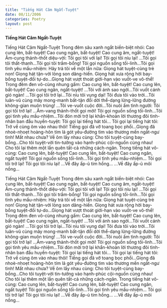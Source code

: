 ```yaml
---
title: "Tiếng Hát Câm Ngất-Tuyệt"
date: 08/11/2006
categories: Poetry
layout: post
---
```


**Tiếng Hát Câm Ngất-Tuyệt**

Tiếng Hát Câm Ngất-Tuyệt
Trong đêm sâu xanh ngắt biền-biệt nhói: Cao cung lên, bất-tuyệt!  Cao cung ngân, bất-tuyệt!  Cao cung âm, ngất-tuyệt!  Âm-cung thảnh-thốt diệu-vời: Tôi gọi tôi với lại! Tôi gọi tôi níu lại! ...Tôi gọi tôi thất-thanh...Tôi gọi tôi trầm-bổng!  Tôi gọi nguồn sống tối-linh...Tôi gọi tình yêu mầu-nhiệm: Hãy trả tôi về một lần nữa: Giọng hát tuyệt-cùng trẻ non!  Giọng hát tận-vời lòng son dâng-hiến.  Giọng hát xưa rộng hời bay-bổng tuyệt-đối tự-do...Giọng hát vượt thoát giới-hạn vào vuốt-ve vô-thể!
Trong đêm đen vô-cùng nhung gấm: Cao cung lên, bất-tuyệt!  Cao cung lên, bất-tuyệt!  Cao cung ngân, ngất-tuyệt! ...Tôi với ánh sao ngời...Tôi vuốt cánh gió ngàn! ...Tôi gọi tôi trở lại...Tôi níu tôi vụng dại!  Tôi đưa tôi vào trời...Tôi luân-vũ cùng mây mong-manh bất-tận đổi dời thể-dạng lừng-lững đường không-gian muôn trùng! ...Tôi ve-vuốt cuộc đời...Tôi nuôi ấm tình người: Tôi gọi tôi trở lại! ...Âm-vang thảnh-thốt gọi mời!  Tôi gọi nguồn sống tối-linh...Tôi gọi tình yêu mầu-nhiệm...Tôi đón mời trở lại khẩn-khoản lời thương đôi tình-nhân ban đầu huyền-tuyệt: Tôi gọi lại tiếng hát tôi...
Tôi gọi lại tiếng hát tôi:  Trở về cùng ôm vào nhau thôi!  Tiếng gọi đã vỡ toang bọc phổi...Giọng đã nhoè-nhoẹt hoàng-hôn tím lả gót yêu-đường tìm vào thương mến ngất-ngư tình!  Mất nhau chưa?  Về ôm lấy nhau cùng: Cho tôi tuyệt-cùng bay-bổng...Cho tôi tuyệt-vời tin-tưởng vào hạnh-phúc cội-nguồn cùng nhau!  Cho tôi lại thêm một lần quên tất-cả những cách-ngăn.
Trong tiếng hát vô-cùng: Cao cung lên, bất-tuyệt!  Cao cung lên, bất-tuyệt!  Cao cung ngân, ngất tuyệt!  Tôi gọi nguồn sống tối-linh...Tôi gọi tình yêu mầu-nhiệm...
     Tôi gọi tôi trở lại!
     Tôi gọi tôi níu lại!
     ...Về đây ấp-ủ tim hồng...
     ...Về đây ấp-ủ môi nồng...

Tiếng Hát Câm Ngất-Tuyệt
Trong đêm sâu xanh ngắt biền-biệt nhói: Cao cung lên, bất-tuyệt!  Cao cung ngân, bất-tuyệt!  Cao cung âm, ngất-tuyệt!  Âm-cung thảnh-thốt diệu-vời: Tôi gọi tôi với lại! Tôi gọi tôi níu lại! ...Tôi gọi tôi thất-thanh...Tôi gọi tôi trầm-bổng!  Tôi gọi nguồn sống tối-linh...Tôi gọi tình yêu mầu-nhiệm: Hãy trả tôi về một lần nữa: Giọng hát tuyệt-cùng trẻ non!  Giọng hát tận-vời lòng son dâng-hiến.  Giọng hát xưa rộng hời bay-bổng tuyệt-đối tự-do...Giọng hát vượt thoát giới-hạn vào vuốt-ve vô-thể!
Trong đêm đen vô-cùng nhung gấm: Cao cung lên, bất-tuyệt!  Cao cung lên, bất-tuyệt!  Cao cung ngân, ngất-tuyệt! ...Tôi với ánh sao ngời...Tôi vuốt cánh gió ngàn! ...Tôi gọi tôi trở lại...Tôi níu tôi vụng dại!  Tôi đưa tôi vào trời...Tôi luân-vũ cùng mây mong-manh bất-tận đổi dời thể-dạng lừng-lững đường không-gian muôn trùng! ...Tôi ve-vuốt cuộc đời...Tôi nuôi ấm tình người: Tôi gọi tôi trở lại! ...Âm-vang thảnh-thốt gọi mời!  Tôi gọi nguồn sống tối-linh...Tôi gọi tình yêu mầu-nhiệm...Tôi đón mời trở lại khẩn-khoản lời thương đôi tình-nhân ban đầu huyền-tuyệt: Tôi gọi lại tiếng hát tôi...
Tôi gọi lại tiếng hát tôi:  Trở về cùng ôm vào nhau thôi!  Tiếng gọi đã vỡ toang bọc phổi...Giọng đã nhoè-nhoẹt hoàng-hôn tím lả gót yêu-đường tìm vào thương mến ngất-ngư tình!  Mất nhau chưa?  Về ôm lấy nhau cùng: Cho tôi tuyệt-cùng bay-bổng...Cho tôi tuyệt-vời tin-tưởng vào hạnh-phúc cội-nguồn cùng nhau!  Cho tôi lại thêm một lần quên tất-cả những cách-ngăn.
Trong tiếng hát vô-cùng: Cao cung lên, bất-tuyệt!  Cao cung lên, bất-tuyệt!  Cao cung ngân, ngất tuyệt!  Tôi gọi nguồn sống tối-linh...Tôi gọi tình yêu mầu-nhiệm...
     Tôi gọi tôi trở lại!
     Tôi gọi tôi níu lại!
     ...Về đây ấp-ủ tim hồng...
     ...Về đây ấp-ủ môi nồng...
